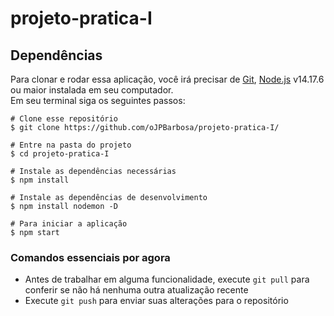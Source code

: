 # projeto-pratica-I

## Dependências

Para clonar e rodar essa aplicação, você irá precisar de <a href="https://git-scm.com/">Git</a>, <a href="https://nodejs.org/en/">Node.js</a> v14.17.6 ou maior instalada em seu computador. <br>
Em seu terminal siga os seguintes passos:
```
# Clone esse repositório
$ git clone https://github.com/oJPBarbosa/projeto-pratica-I/

# Entre na pasta do projeto
$ cd projeto-pratica-I

# Instale as dependências necessárias
$ npm install

# Instale as dependências de desenvolvimento
$ npm install nodemon -D

# Para iniciar a aplicação 
$ npm start
```

### Comandos essenciais por agora
- Antes de trabalhar em alguma funcionalidade, execute ```git pull``` para conferir se não há nenhuma outra atualização recente
- Execute ```git push``` para enviar suas alterações para o repositório
